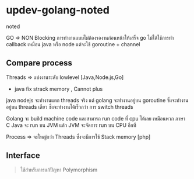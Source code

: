 # updev-golang-noted
noted 

GO => NON Blocking การทำงานแบบไม่ต้องรองานก่อนหน้าให้เสร็จ
go ไม่ได้ใช้การทำ callback เหมือน java หรือ node แต่จะใช้ goroutine + channel


## Compare process
Threads => แบ่งงานระดับ lowlevel
[Java,Node.js,Go]
- java fix strack memory , Cannot plus

java nodejs จะทำงานแตก threads จริง
แต่ golang จะทำงานอยู่บน goroutine ซึ่งจะทำงานอยู่บน threads เดียว ซึ่งจะทำงานได้เร็วกว่า การ switch threads

Golang จะ build machine code และสามารถ run code ที่ cpu ได้เลย เหมือนพวก ภาษา C
Java จะ run บน JVM แล้ว JVM จะจัดการ run บน CPU อีกที

Process => จะใหญ่กว่า Threads ซึ่งจะมีการใช้ Stack memory
[php]

## Interface
> ใช้สำหรับการแก้ปัญหา Polymorphism 